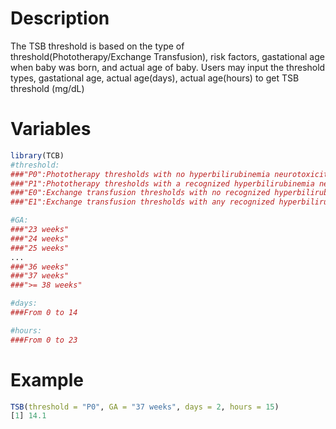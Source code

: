 # Description
The TSB threshold is based on the type of threshold(Phototherapy/Exchange Transfusion), risk factors, gastational age when baby was born, and actual age of baby. Users may input the threshold types, gastational age, actual age(days), actual age(hours) to get TSB threshold (mg/dL)

# Variables
```r
library(TCB)
#threshold:
###"P0":Phototherapy thresholds with no hyperbilirubinemia neurotoxicity risk factor (NICE guideline)
###"P1":Phototherapy thresholds with a recognized hyperbilirubinemia neurotoxicity risk factor (AAP guideline) 
###"E0":Exchange transfusion thresholds with no recognized hyperbilirubinemia neurotoxicity risk factors other than gestational age (NICE guideline)
###"E1":Exchange transfusion thresholds with any recognized hyperbilirubinemia neurotoxicity risk factors other than gestational age (AAP guideline)

#GA:
###"23 weeks"
###"24 weeks"
###"25 weeks"
...
###"36 weeks"
###"37 weeks"
###">= 38 weeks"

#days:
###From 0 to 14

#hours:
###From 0 to 23
```
# Example
```r
TSB(threshold = "P0", GA = "37 weeks", days = 2, hours = 15)
[1] 14.1
```
